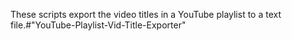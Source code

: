 These scripts export the video titles in a YouTube playlist to a text file.#"YouTube-Playlist-Vid-Title-Exporter" 
